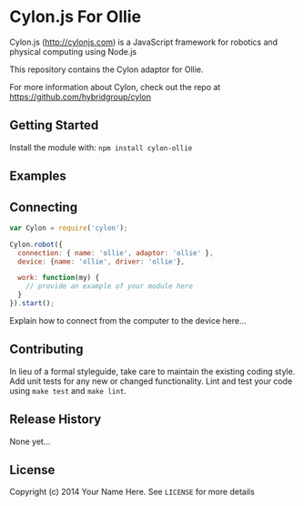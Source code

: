 # Cylon.js For Ollie

Cylon.js (http://cylonjs.com) is a JavaScript framework for robotics and
physical computing using Node.js

This repository contains the Cylon adaptor for Ollie.

For more information about Cylon, check out the repo at
https://github.com/hybridgroup/cylon

## Getting Started

Install the module with: `npm install cylon-ollie`

## Examples

## Connecting

```javascript
var Cylon = require('cylon');

Cylon.robot({
  connection: { name: 'ollie', adaptor: 'ollie' },
  device: {name: 'ollie', driver: 'ollie'},

  work: function(my) {
    // provide an example of your module here
  }
}).start();
```

Explain how to connect from the computer to the device here...

## Contributing

In lieu of a formal styleguide, take care to maintain the existing coding style.
Add unit tests for any new or changed functionality. Lint and test your code
using `make test` and `make lint`.

## Release History

None yet...

## License

Copyright (c) 2014 Your Name Here. See `LICENSE` for more details
